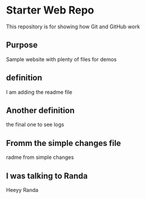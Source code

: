 # Starter Web Repo

This repository is for showing how Git and GitHub work

## Purpose

Sample website with plenty of files for demos

## definition 

I am adding the readme file

## Another definition 

the final one to see logs
## Fromm the simple changes file

radme from simple changes 


## I was talking to Randa
Heeyy Randa

